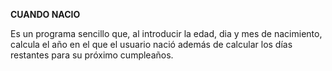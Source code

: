 **CUANDO NACIO**

Es un programa sencillo que, al introducir la edad, dia y mes de nacimiento, calcula el año en el que el usuario nació
además de calcular los días restantes para su próximo cumpleaños.

